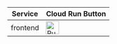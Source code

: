 | Service | Cloud Run Button | 
| ------------------------- | --------------------------------------------------------------- |
| frontend | [<img src="https://storage.googleapis.com/cloudrun/button.svg" alt="Run on Google Cloud" height="30">][run_button_hello] |

[run_button_hello]: https://deploy.cloud.run/?git_repo=https://github.com/knative/docs&dir=docs/serving/samples/hello-world/helloworld-python


